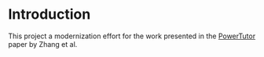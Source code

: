 # Introduction

This project a modernization effort for the work presented in the
[PowerTutor][1] paper by Zhang et al.


[1]: http://www.cs.columbia.edu/~lierranli/coms6998-7Spring2014/papers/powertutor_cases2010.pdf